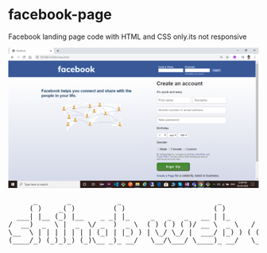 # facebook-page
Facebook landing page code with HTML and CSS only.its not responsive


![Alt Text](https://raw.githubusercontent.com/muhammedshihabvk/facebook-page/master/code-web-view.png)
<pre>
      _       _           _                       _           _                          
     ( )    _( )         ( )                     ( )         ( )           _             
  ___| |__ (_) |__    _ _| |_     _   _   _   __ | |_       _| |  __   ___(_)  __   ___  
/  __)  _  \ |  _  \/ _  )  _ \  ( ) ( ) ( )/ __ \  _ \   / _  |/ __ \  __) |/ _  \  _  \
\__  \ | | | | | | | (_| | |_) ) | \_/ \_/ |  ___/ |_) ) ( (_| |  ___/__  \ | (_) | ( ) |
(____/_) (_)_)_) (_)\__ _)_ __/   \__/\___/ \____)_ __/   \__ _)\____)____/_)\__  |_) (_)
                                                                            ( )_) |      
                                                                             \___/       

</pre>
